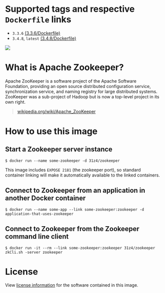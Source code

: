 # Supported tags and respective `Dockerfile` links

* `3.3.6` [(3.3.6/Dockerfile)](https://github.com/31z4/zookeeper-docker/blob/master/3.3.6/Dockerfile)
* `3.4.8`, `latest` [(3.4.8/Dockerfile)](https://github.com/31z4/zookeeper-docker/blob/master/3.4.8/Dockerfile)

[![](https://badge.imagelayers.io/31z4/storm:latest.svg)](https://imagelayers.io/?images=31z4%2Fzookeeper:3.4.8,31z4%2Fzookeeper:3.3.6)

# What is Apache Zookeeper?

Apache ZooKeeper is a software project of the Apache Software Foundation, providing an open source distributed configuration service, synchronization service, and naming registry for large distributed systems. ZooKeeper was a sub-project of Hadoop but is now a top-level project in its own right.

> [wikipedia.org/wiki/Apache_ZooKeeper](https://en.wikipedia.org/wiki/Apache_ZooKeeper)

# How to use this image

## Start a Zookeeper server instance

	$ docker run --name some-zookeeper -d 31z4/zookeeper

This image includes `EXPOSE 2181` (the zookeeper port), so standard container linking will make it automatically available to the linked containers.

## Connect to Zookeeper from an application in another Docker container

	$ docker run --name some-app --link some-zookeeper:zookeeper -d application-that-uses-zookeeper

## Connect to Zookeeper from the Zookeeper command line client

	$ docker run -it --rm --link some-zookeeper:zookeeper 31z4/zookeeper zkCli.sh -server zookeeper

# License

View [license information](https://github.com/apache/zookeeper/blob/release-3.4.8/LICENSE.txt) for the software contained in this image.
